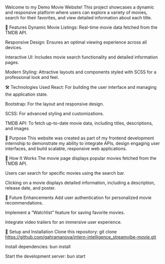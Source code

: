 Welcome to my Demo Movie Website! 
This project showcases a dynamic and responsive platform where users can explore a variety of movies, search for their favorites, and view detailed information about each title.

🌟 Features
Dynamic Movie Listings: Real-time movie data fetched from the TMDB API.

Responsive Design: Ensures an optimal viewing experience across all devices.

Interactive UI: Includes movie search functionality and detailed information pages.

Modern Styling: Attractive layouts and components styled with SCSS for a professional look and feel.

🛠️ Technologies Used
React: For building the user interface and managing the application state.

Bootstrap: For the layout and responsive design.

SCSS: For advanced styling and customizations.

TMDB API: To fetch up-to-date movie data, including titles, descriptions, and images

🎯 Purpose
This website was created as part of my frontend development internship to demonstrate my ability to integrate APIs, design engaging user interfaces, and build scalable, responsive web applications.

📌 How It Works
The movie page displays popular movies fetched from the TMDB API.

Users can search for specific movies using the search bar.

Clicking on a movie displays detailed information, including a description, release date, and poster.

🚀 Future Enhancements
Add user authentication for personalized movie recommendations.

Implement a “Watchlist” feature for saving favorite movies.

Integrate video trailers for an immersive user experience.

📂 Setup and Installation
Clone this repository: git clone https://github.com/gahramanova/intern-intelligence_streamvibe-movie.git

Install dependencies: bun install

Start the development server: bun start

